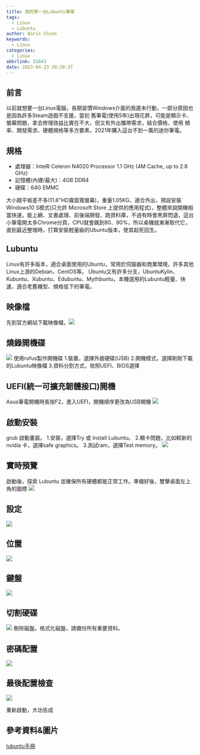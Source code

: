 ```yaml
---
title: 我的第一台Lubuntu筆電
tags:
  - Linux
  - Lubuntu
author: Boris Chien
keywords:
  - Linux
categories:
  - Linux
abbrlink: 51643
date: 2023-04-23 20:20:37
---
```


## 前言
以前就想要一台Linux電腦，長期習慣Windows介面的我遲未行動，一部分原因也是因為許多Steam遊戲不支援，當初
舊筆電(使用5年)出現花屏，可能是顯示卡、螢幕問題，拿去修理效益比實在不大，但又有外出攜帶需求，結合價格、使用
頻率、開發需求、硬體規格等多方要素，2021年購入這台不到一萬的迷你筆電。

## 規格
* 處理器：IntelR Celeron N4020 Processor 1.1 GHz (4M Cache, up to 2.8 GHz)
* 記憶體(內建/最大)：4GB DDR4
* 硬碟：64G EMMC

大小跟平板差不多(11.6"HD霧面寬螢幕)，重量1.05KG，適合外出，預設安裝Windows10 S模式(只允許 Microsoft Store 上提供的應用程式)，整體來說開機相當快速，能上網、文書處理、前後端開發、跑資料庫，不過有時會黑屏閃退，這台小筆電開太多Chrome分頁，CPU就會飆到80、90%，所以桌機就漸漸取代它，直到最近整理時，打算安裝輕量級的Ubuntu版本，使其起死回生。

## Lubuntu
Linux有許多版本，適合桌面使用的Ubuntu，常用於伺服器和商業環境，許多其他Linux上游的Debian，CentOS等。
Ubuntu又有許多分支，UbuntuKylin、Kubuntu、Xubuntu、Edubuntu、Mythbuntu，本機選用的Lubuntu輕量、快速，適合老舊機型、規格低下的筆電。

## 映像檔
先到官方網站下載映像檔，![](/images/jammy-fish.jpg)

## 燒錄開機碟
![](/images/rufus.jpg)
使用rufus製作開機碟
1.裝置，選擇外接硬碟(USB)
2.開機模式，選擇剛剛下載的Lubuntu映像檔
3.資料分割方式，依照UEFI、BIOS選擇

## UEFI(統一可擴充韌體接口)開機
Asus筆電開機時長按F2，進入UEFI，開機順序更改為USB開機
![](/images/uefi.jpg)

## 啟動安裝
grub 啟動畫面。
1.安裝，選擇Try 或 Install Lubuntu。
2.顯卡問題，比如較新的 nvidia 卡，選擇safe graphics。
3.測試ram，選擇Test memory。
![](/images/lbuntu-install-1.jpg)

## 實時預覽
啟動後，探索 Lubuntu 並確保所有硬體都能正常工作。準備好後，雙擊桌面左上角的圖標
![](/images/lbuntu-install-2.jpg)

## 設定
![](/images/lbuntu-install-3.jpg)

## 位置
![](/images/lbuntu-install-4.jpg)

## 鍵盤
![](/images/lbuntu-install-5.jpg)

## 切割硬碟
![](/images/lbuntu-install-6.jpg)
刪除磁盤。格式化磁盤，請備份所有重要資料。

## 密碼配置
![](/images/lbuntu-install-7.jpg)

## 最後配置檢查
![](/images/lbuntu-install-8.jpg)

重新啟動，大功告成

## 參考資料&圖片
[lubuntu手冊](https://manual.lubuntu.me/stable/1/Installing_lubuntu.html)